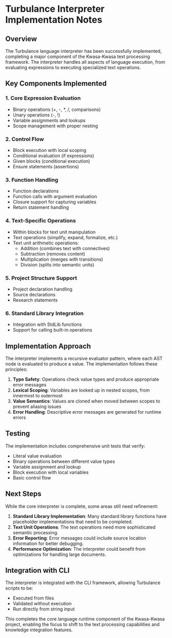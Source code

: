 # Turbulance Interpreter Implementation Notes

## Overview

The Turbulance language interpreter has been successfully implemented, completing a major component of the Kwasa-Kwasa text processing framework. The interpreter handles all aspects of language execution, from evaluating expressions to executing specialized text operations.

## Key Components Implemented

### 1. Core Expression Evaluation
- Binary operations (+, -, *, /, comparisons)
- Unary operations (-, !)
- Variable assignments and lookups
- Scope management with proper nesting

### 2. Control Flow
- Block execution with local scoping
- Conditional evaluation (if expressions)
- Given blocks (conditional execution)
- Ensure statements (assertions)

### 3. Function Handling
- Function declarations
- Function calls with argument evaluation
- Closure support for capturing variables
- Return statement handling

### 4. Text-Specific Operations
- Within blocks for text unit manipulation
- Text operations (simplify, expand, formalize, etc.)
- Text unit arithmetic operations:
  - Addition (combines text with connectives)
  - Subtraction (removes content)
  - Multiplication (merges with transitions)
  - Division (splits into semantic units)

### 5. Project Structure Support
- Project declaration handling
- Source declarations
- Research statements

### 6. Standard Library Integration
- Integration with StdLib functions
- Support for calling built-in operations

## Implementation Approach

The interpreter implements a recursive evaluator pattern, where each AST node is evaluated to produce a value. The implementation follows these principles:

1. **Type Safety**: Operations check value types and produce appropriate error messages
2. **Lexical Scoping**: Variables are looked up in nested scopes, from innermost to outermost
3. **Value Semantics**: Values are cloned when moved between scopes to prevent aliasing issues
4. **Error Handling**: Descriptive error messages are generated for runtime errors

## Testing

The implementation includes comprehensive unit tests that verify:
- Literal value evaluation
- Binary operations between different value types
- Variable assignment and lookup
- Block execution with local variables
- Basic control flow

## Next Steps

While the core interpreter is complete, some areas still need refinement:

1. **Standard Library Implementation**: Many standard library functions have placeholder implementations that need to be completed.
2. **Text Unit Operations**: The text operations need more sophisticated semantic processing.
3. **Error Reporting**: Error messages could include source location information for better debugging.
4. **Performance Optimization**: The interpreter could benefit from optimizations for handling large documents.

## Integration with CLI

The interpreter is integrated with the CLI framework, allowing Turbulance scripts to be:
- Executed from files
- Validated without execution
- Run directly from string input

This completes the core language runtime component of the Kwasa-Kwasa project, enabling the focus to shift to the text processing capabilities and knowledge integration features.